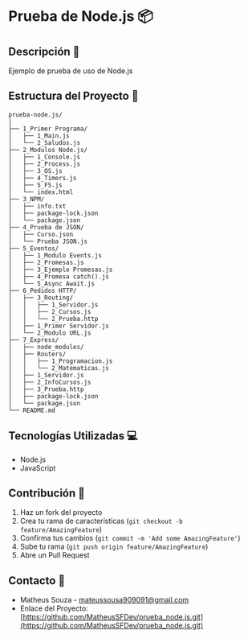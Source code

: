 # Prueba de Node.js 📦

## Descripción 📝
Ejemplo de prueba de uso de Node.js

## Estructura del Proyecto 📁
```
prueba-node.js/
│
├── 1_Primer Programa/
│   ├── 1_Main.js
│   └── 2_Saludos.js
├── 2_Modulos Node.js/
│   ├── 1_Console.js
│   ├── 2_Process.js
│   ├── 3_OS.js
│   ├── 4_Timers.js
│   ├── 5_FS.js
│   └── index.html
├── 3_NPM/
│   ├── info.txt
│   ├── package-lock.json
│   └── package.json
├── 4_Prueba de JSON/
│   ├── Curso.json
│   └── Prueba JSON.js
├── 5_Eventos/
│   ├── 1_Modulo Events.js
│   ├── 2_Promesas.js
│   ├── 3_Ejemplo Promesas.js
│   ├── 4_Promesa catch().js
│   └── 5_Async Await.js
├── 6_Pedidos HTTP/
│   ├── 3_Routing/
│   │   ├── 1_Servidor.js
│   │   ├── 2_Cursos.js
│   │   └── 2_Prueba.http
│   ├── 1_Primer Servidor.js
│   └── 2_Modulo URL.js
├── 7_Express/
│   ├── node_modules/
│   ├── Routers/
│   │   ├── 1_Programacion.js
│   │   └── 2_Matematicas.js
│   ├── 1_Servidor.js
│   ├── 2_InfoCursos.js
│   ├── 3_Prueba.http
│   ├── package-lock.json
│   └── package.json
└── README.md

```

## Tecnologías Utilizadas 💻
- Node.js
- JavaScript

## Contribución 🤝
1. Haz un fork del proyecto
2. Crea tu rama de características (`git checkout -b feature/AmazingFeature`)
3. Confirma tus cambios (`git commit -m 'Add some AmazingFeature'`)
4. Sube tu rama (`git push origin feature/AmazingFeature`)
5. Abre un Pull Request

## Contacto 📧
- Matheus Souza - [mateussousa909091@gmail.com](mailto:mateussousa909091@gmail.com)
- Enlace del Proyecto: [https://github.com/MatheusSFDev/prueba_node.js.git](https://github.com/MatheusSFDev/prueba_node.js.git)
